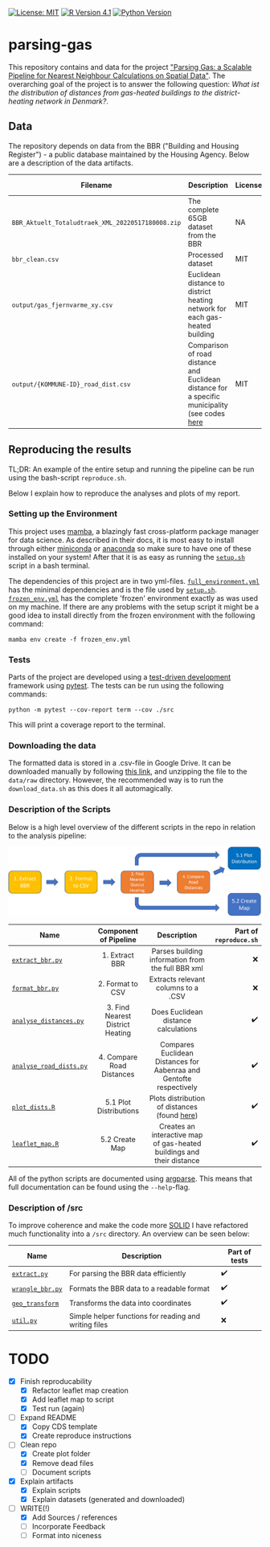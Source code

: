 [![License: MIT](https://img.shields.io/badge/License-MIT-yellow.svg)](https://opensource.org/licenses/MIT) 
[![R Version 4.1](https://img.shields.io/badge/R-4.1-blue)](https://cran.r-project.org/bin/windows/base/old/4.1.2/NEWS.R-4.1.2.html) 
[![Python Version](https://img.shields.io/badge/Python->=3.9-green)](https://docs.python.org/3/) 

# parsing-gas
This repository contains and data for the project ["Parsing Gas: a Scalable Pipeline for Nearest Neighbour Calculations on Spatial Data"](https://docs.google.com/document/d/1QARkB9bbmuBmNGZnxdJk5fv-x4OBOQfLu0BlF04vgGE/edit?usp=sharing). The overarching goal of the project is to answer the following question: *What ist the distribution of distances from gas-heated buildings to the district-heating network in Denmark?*. 

## Data
The repository depends on data from the BBR ("Building and Housing Register") - a public database maintained by the Housing Agency. Below are a description of the data artifacts. 

Filename | Description | License | Source | Generated in Reproduction
---- | --- | --- | --- | --- 
`BBR_Aktuelt_Totaludtraek_XML_20220517180008.zip` | The complete 65GB dataset from the BBR | NA | [datafordeler.dk](https://datafordeler.dk/) | :x:
`bbr_clean.csv`| Processed dataset | MIT | [Instructions here](#downloading-the-data) | :heavy_check_mark:
`output/gas_fjernvarme_xy.csv`| Euclidean distance to district heating network for each gas-heated building | MIT | Generated by [`analyse_distances.py`](./analyse_distances.py) | :heavy_check_mark:
`output/{KOMMUNE-ID}_road_dist.csv`| Comparison of road distance and Euclidean distance for a specific municipality (see codes [here](./kommunekode.csv)| MIT | Generated by [`analyse_road_dists.py`](./analyse_road_dists.py) | :heavy_check_mark:


## Reproducing the results 
TL;DR: An example of the entire setup and running the pipeline can be run using the bash-script `reproduce.sh`. 

Below I explain how to reproduce the analyses and plots of my report. 

### Setting up the Environment
This project uses [mamba](https://mamba.readthedocs.io/en/latest/), a blazingly fast cross-platform package manager for data science. As described in their docs, it is most easy to install through either [miniconda](LINK) or [anaconda](LINK) so make sure to have one of these installed on your system! After that it is as easy as running the [`setup.sh`](./setup.sh) script in a bash terminal. 

The dependencies of this project are in two yml-files. [`full_environment.yml`](/full_environment.yml) has the minimal dependencies and is the file used by [`setup.sh`](/setup.sh). [`frozen_env.yml`](/frozen_env.yml) has the complete 'frozen' environment exactly as was used on my machine. If there are any problems with the setup script it might be a good idea to install directly from the frozen environment with the following command: 

```console
mamba env create -f frozen_env.yml
```

### Tests
Parts of the project are developed using a [test-driven development](https://en.wikipedia.org/wiki/Test-driven_development) framework using [pytest](https://docs.pytest.org/en/7.1.x/). The tests can be run using the following commands: 

```{console}
python -m pytest --cov-report term --cov ./src
```

This will print a coverage report to the terminal.  

### Downloading the data
The formatted data is stored in a .csv-file in Google Drive. It can be downloaded manually by following [this link](https://drive.google.com/file/d/1bSWGPgW8K4S9BiWFasG32rhqevCG8OkM/view?usp=sharing), and unzipping the file to the `data/raw` directory. However, the recommended way is to run the `download_data.sh` as this does it all automagically.

### Description of the Scripts
Below is a high level overview of the different scripts in the repo in relation to the analysis pipeline:

![Analysis pipeline](plots/analysis-pipeline.png)

Name | Component of Pipeline | Description | Part of `reproduce.sh` 
---- | :----: | :---: | ---:
[`extract_bbr.py`](/extract_bbr.py)| 1. Extract BBR | Parses building information from the full BBR xml | :x:
[`format_bbr.py`](/format_bbr.py)| 2. Format to CSV | Extracts relevant columns to a .CSV | :x:
[`analyse_distances.py`](LINK)| 3. Find Nearest District Heating | Does Euclidean distance calculations | :heavy_check_mark:
[`analyse_road_dists.py`](./analyse_road_dists.py)| 4. Compare Road Distances | Compares Euclidean Distances for Aabenraa and Gentofte respectively | :heavy_check_mark:
[`plot_dists.R`](/plot_dists.R)| 5.1 Plot Distributions| Plots distribution of distances (found [here](./plots/))| :heavy_check_mark:
[`leaflet_map.R`](/leaflet_map.R)| 5.2 Create Map | Creates an interactive map of gas-heated buildings and their distance | :heavy_check_mark:

All of the python scripts are documented using [argparse](https://docs.python.org/3/library/argparse.html). This means that full documentation can be found using the `--help`-flag.

### Description of /src
To improve coherence and make the code more [SOLID](https://www.digitalocean.com/community/conceptual_articles/s-o-l-i-d-the-first-five-principles-of-object-oriented-design) I have refactored much functionality into a `/src` directory. An overview can be seen below: 

Name | Description | Part of tests 
--- | --- | --- 
[`extract.py`](src/extract.py) | For parsing the BBR data efficiently | :heavy_check_mark:
[`wrangle_bbr.py`](src/wrangle_bbr.py) | Formats the BBR data to a readable format | :heavy_check_mark:
[`geo_transform`](src/geo_transform.py) | Transforms the data into coordinates | :heavy_check_mark:
[`util.py`](src/extract.py) | Simple helper functions for reading and writing files | :x:



# TODO 
- [x] Finish reproducability
    - [x] Refactor leaflet map creation
    - [x] Add leaflet map to script 
    - [x] Test run (again)
- [ ] Expand README
    - [x] Copy CDS template
    - [x] Create reproduce instructions
- [ ] Clean repo
    - [x] Create plot folder
    - [x] Remove dead files
    - [ ] Document scripts
- [x] Explain artifacts
    - [x] Explain scripts
    - [x] Explain datasets (generated and downloaded)
- [ ] WRITE(!)
    - [x] Add Sources / references
    - [ ] Incorporate Feedback
    - [ ] Format into niceness
